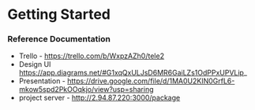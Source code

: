 # Getting Started

### Reference Documentation
- Trello - https://trello.com/b/WxpzAZh0/tele2
- Design UI https://app.diagrams.net/#G1xqQxULJsD6MR6GaiLZs1OdPPxUPVLip_
- Presentation - https://drive.google.com/file/d/1MA0U2KIN0GrfL6-mkow5spd2PkOOqkjo/view?usp=sharing
- project server - http://2.94.87.220:3000/package

    